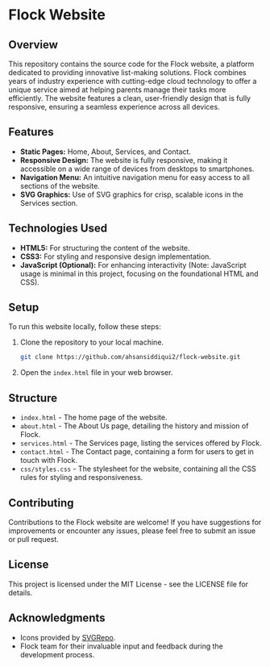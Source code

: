 # Flock Website

## Overview
This repository contains the source code for the Flock website, a platform dedicated to providing innovative list-making solutions. Flock combines years of industry experience with cutting-edge cloud technology to offer a unique service aimed at helping parents manage their tasks more efficiently. The website features a clean, user-friendly design that is fully responsive, ensuring a seamless experience across all devices.

## Features
- **Static Pages:** Home, About, Services, and Contact.
- **Responsive Design:** The website is fully responsive, making it accessible on a wide range of devices from desktops to smartphones.
- **Navigation Menu:** An intuitive navigation menu for easy access to all sections of the website.
- **SVG Graphics:** Use of SVG graphics for crisp, scalable icons in the Services section.

## Technologies Used
- **HTML5:** For structuring the content of the website.
- **CSS3:** For styling and responsive design implementation.
- **JavaScript (Optional):** For enhancing interactivity (Note: JavaScript usage is minimal in this project, focusing on the foundational HTML and CSS).

## Setup
To run this website locally, follow these steps:

1. Clone the repository to your local machine.
    ```sh
    git clone https://github.com/ahsansiddiqui2/flock-website.git
    ```
2. Open the `index.html` file in your web browser.

## Structure
- `index.html` - The home page of the website.
- `about.html` - The About Us page, detailing the history and mission of Flock.
- `services.html` - The Services page, listing the services offered by Flock.
- `contact.html` - The Contact page, containing a form for users to get in touch with Flock.
- `css/styles.css` - The stylesheet for the website, containing all the CSS rules for styling and responsiveness.

## Contributing
Contributions to the Flock website are welcome! If you have suggestions for improvements or encounter any issues, please feel free to submit an issue or pull request.

## License
This project is licensed under the MIT License - see the LICENSE file for details.

## Acknowledgments
- Icons provided by [SVGRepo](https://www.svgrepo.com/).
- Flock team for their invaluable input and feedback during the development process.

